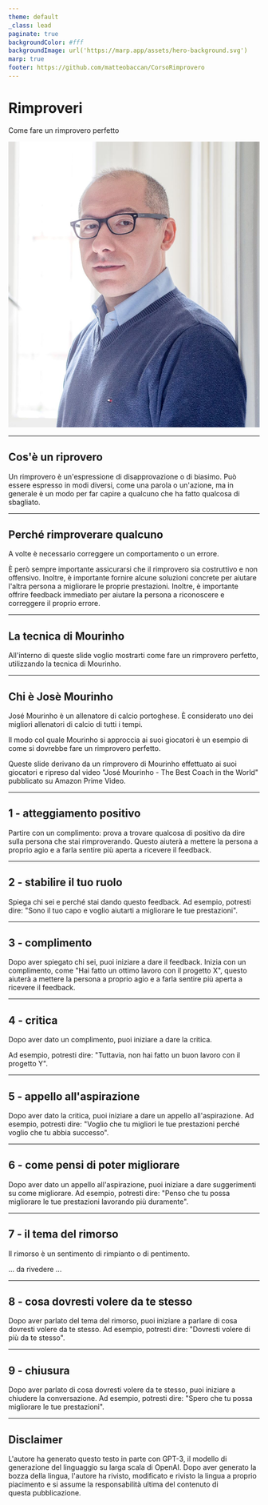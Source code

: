```yaml
---
theme: default
_class: lead
paginate: true
backgroundColor: #fff
backgroundImage: url('https://marp.app/assets/hero-background.svg')
marp: true
footer: https://github.com/matteobaccan/CorsoRimprovero
---
```


# Rimproveri

Come fare un rimprovero perfetto

![bg right](img/matteo-baccan.jpg)

<!-- _paginate: false -->
<!-- _footer: "" -->
<!-- style: "
img[alt~='center'] {
  display: block;
  margin: 0 auto;
}
" -->

---

## Cos'è un riprovero

Un rimprovero è un'espressione di disapprovazione o di biasimo. Può essere espresso in modi diversi, come una parola o un'azione, ma in generale è un modo per far capire a qualcuno che ha fatto qualcosa di sbagliato.

---

## Perché rimproverare qualcuno

A volte è necessario correggere un comportamento o un errore.

È però sempre importante assicurarsi che il rimprovero sia costruttivo e non offensivo.
Inoltre, è importante fornire alcune soluzioni concrete per aiutare l'altra persona a migliorare le proprie prestazioni.
Inoltre, è importante offrire feedback immediato per aiutare la persona a riconoscere e correggere il proprio errore.

---

## La tecnica di Mourinho

All'interno di queste slide voglio mostrarti come fare un rimprovero perfetto, utilizzando la tecnica di Mourinho.

---

## Chi è Josè Mourinho

José Mourinho è un allenatore di calcio portoghese. È considerato uno dei migliori allenatori di calcio di tutti i tempi.

Il modo col quale Mourinho si approccia ai suoi giocatori è un esempio di come si dovrebbe fare un rimprovero perfetto.

Queste slide derivano da un rimprovero di Mourinho effettuato ai suoi giocatori e ripreso dal video "José Mourinho - The Best Coach in the World" pubblicato su Amazon Prime Video.

---

## 1 - atteggiamento positivo

Partire con un complimento: prova a trovare qualcosa di positivo da dire sulla persona che stai rimproverando. Questo aiuterà a mettere la persona a proprio agio e a farla sentire più aperta a ricevere il feedback.

---

## 2 - stabilire il tuo ruolo

Spiega chi sei e perché stai dando questo feedback. Ad esempio, potresti dire: "Sono il tuo capo e voglio aiutarti a migliorare le tue prestazioni".

---

## 3 - complimento

Dopo aver spiegato chi sei, puoi iniziare a dare il feedback. Inizia con un complimento, come "Hai fatto un ottimo lavoro con il progetto X", questo aiuterà a mettere la persona a proprio agio e a farla sentire più aperta a ricevere il feedback.

---

## 4 - critica

Dopo aver dato un complimento, puoi iniziare a dare la critica.

Ad esempio, potresti dire: "Tuttavia, non hai fatto un buon lavoro con il progetto Y".

---

## 5 - appello all'aspirazione

Dopo aver dato la critica, puoi iniziare a dare un appello all'aspirazione. Ad esempio, potresti dire: "Voglio che tu migliori le tue prestazioni perché voglio che tu abbia successo".

---

## 6 - come pensi di poter migliorare

Dopo aver dato un appello all'aspirazione, puoi iniziare a dare suggerimenti su come migliorare. Ad esempio, potresti dire: "Penso che tu possa migliorare le tue prestazioni lavorando più duramente".

---

## 7 - il tema del rimorso

Il rimorso è un sentimento di rimpianto o di pentimento.

... da rivedere ...

---

## 8 - cosa dovresti volere da te stesso

Dopo aver parlato del tema del rimorso, puoi iniziare a parlare di cosa dovresti volere da te stesso. Ad esempio, potresti dire: "Dovresti volere di più da te stesso".

---

## 9 - chiusura

Dopo aver parlato di cosa dovresti volere da te stesso, puoi iniziare a chiudere la conversazione. Ad esempio, potresti dire: "Spero che tu possa migliorare le tue prestazioni".

---

## Disclaimer

L'autore ha generato questo testo in parte con GPT-3, il modello di generazione del linguaggio su larga scala di OpenAI. Dopo aver generato la bozza della lingua, l'autore ha rivisto, modificato e rivisto la lingua a proprio piacimento e si assume la responsabilità ultima del contenuto di questa pubblicazione.
